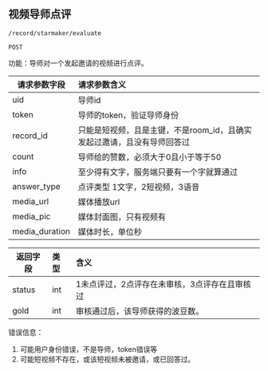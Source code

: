 
## 视频导师点评

~~~
/record/starmaker/evaluate
~~~
~~~
POST
~~~


功能：导师对一个发起邀请的视频进行点评。


| 请求参数字段        | 请求参数含义  |
| -------- |:------|
|uid|导师id|
|token| 导师的token，验证导师身份 |
|record_id | 只能是短视频，且是主键，不是room_id，且确实发起过邀请，且没有导师回答过 |
|count | 导师给的赞数，必须大于0且小于等于50 |
|info | 至少得有文字，服务端只要有一个字就算通过 |
|answer_type | 点评类型  1文字，2短视频，3语音 |
|media_url | 媒体播放url |
|media_pic | 媒体封面图，只有视频有 |
|media_duration | 媒体时长，单位秒 |



| 返回字段        | 类型 |含义  |
| -------- |:------|:------|
| status     | int  |  1未点评过，2点评存在未审核，3点评存在且审核过  |
| gold     | int  |  审核通过后，该导师获得的波豆数。  |

错误信息：

1. 可能用户身份错误，不是导师，token错误等
1. 可能短视频不存在，或该短视频未被邀请，或已回答过。


